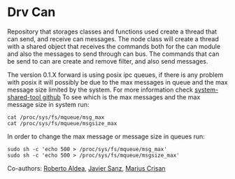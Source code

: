 # Drv Can

Repository that storages classes and functions used create a thread that can send,
and receive can messages. The node class will create a thread with a shared object
that receives the commands both for the can module and also the messages to send through can bus.
The commands that can be send to can are create and remove filter, and also send messages.

The version 0.1.X forward is using posix ipc queues, if there is any problem with posix it will
possibly be due to the max messages in queue and the max message size limited by the system.
For more information check [system-shared-tool github](https://github.com/WattRex/System-Tools/tree/develop/code/sys_shd)
To see which is the max messages and the max message size in system run:
```
cat /proc/sys/fs/mqueue/msg_max
cat /proc/sys/fs/mqueue/msgsize_max
```
In order to change the max message or message size in queues run:
```
sudo sh -c 'echo 500 > /proc/sys/fs/mqueue/msg_max'
sudo sh -c 'echo 500 > /proc/sys/fs/mqueue/msgsize_max'
```

Co-authors:
[Roberto Aldea](https://pypi.org/user/Raldea/), 
[Javier Sanz](https://pypi.org/user/javibu13/),
[Marius Crisan](https://pypi.org/user/mariuscrsn/)
